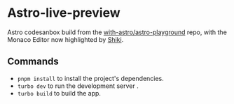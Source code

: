 # Astro-live-preview

Astro codesanbox build from the [with-astro/astro-playground](https://github.com/withastro/astro-playground/tree/main) repo, with the Monaco Editor now highlighted by [Shiki](https://shiki.matsu.io/).

## Commands

- `pnpm install` to install the project's dependencies.
- `turbo dev` to run the development server .
- `turbo build` to build the app.
